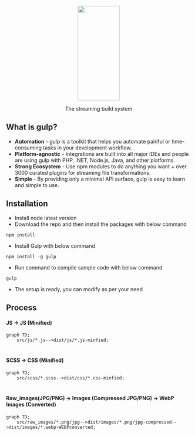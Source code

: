 <p align="center">
  <a href="https://gulpjs.com">
    <img height="257" width="114" src="https://raw.githubusercontent.com/gulpjs/artwork/master/gulp-2x.png">
  </a>
  <p align="center">The streaming build system</p>
</p>

## What is gulp?

- **Automation** - gulp is a toolkit that helps you automate painful or time-consuming tasks in your development workflow.
- **Platform-agnostic** - Integrations are built into all major IDEs and people are using gulp with PHP, .NET, Node.js, Java, and other platforms.
- **Strong Ecosystem** - Use npm modules to do anything you want + over 3000 curated plugins for streaming file transformations.
- **Simple** - By providing only a minimal API surface, gulp is easy to learn and simple to use.

## Installation
- Install node latest version
- Download the repo and then install the packages with below command
```
npm install
```
- Install Gulp with below command
```
npm install -g gulp
```
- Run command to compile sample code with below command
```
gulp
```
- The setup is ready, you can modify as per your need

## Process
#### JS -> JS (Minified)
```mermaid
graph TD;
    src/js/*.js-->dist/js/*.js-minfied;
```
#
#### SCSS -> CSS (Minified)
```mermaid
graph TD;
    src/scss/*.scss-->dist/css/*.css-minfied;
```
#
#### Raw_images(JPG/PNG) -> Images (Compressed JPG/PNG) -> WebP Images (Converted)
```mermaid
graph TD;
    src/raw_images/*.png/jpg-->dist/images/*.png/jpg-compressed-->dist/images/*.webp-WEBPconverted;
```
